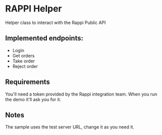 # RAPPI Helper

Helper class to interact with the Rappi Public API

## Implemented endpoints:

- Login
- Get orders
- Take order
- Reject order

## Requirements

You'll need a token provided by the Rappi integration team.
When you run the demo it'll ask you for it.

## Notes

The sample uses the test server URL, change it as you need it.
